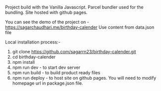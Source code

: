 Project build with the Vanilla Javascript. Parcel bundler used for the bundling. Site hosted with github pages.

You can see the demo of the project on - https://sagarchaudhari.me/birthday-calender
Use content from data.json file

Local installation process:-
1) git clone https://github.com/sagarrn23/birthday-calender.git
2) cd birthday-calender
3) npm install
4) npm run dev - to start dev server
5) npm run build - to build product ready files
6) npm run deploy - to host site on github pages. You will need to modify homepage url in package.json file.
